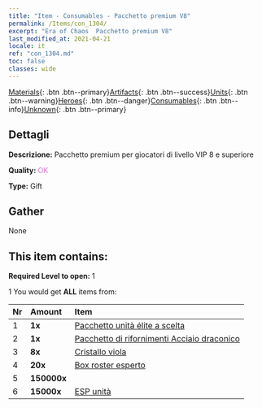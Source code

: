 ```yaml
---
title: "Item - Consumables - Pacchetto premium V8"
permalink: /Items/con_1304/
excerpt: "Era of Chaos  Pacchetto premium V8"
last_modified_at: 2021-04-21
locale: it
ref: "con_1304.md"
toc: false
classes: wide
---
```

 [Materials](/it/Items/){: .btn .btn--primary}[Artifacts](/it/Items/Artifacts/){: .btn .btn--success}[Units](/it/Items/Units/){: .btn .btn--warning}[Heroes](/it/Items/Heroes/){: .btn .btn--danger}[Consumables](/it/Items/Consumables/){: .btn .btn--info}[Unknown](/it/Items/Unknown/){: .btn .btn--primary}

## Dettagli
 **Descrizione:** Pacchetto premium per giocatori di livello VIP 8 e superiore

 **Quality:** <span style="color: #DA70D6">OK</span>

 **Type:** Gift

## Gather

  None

## This item contains:

 **Required Level to open:** 1

 1 You would get **ALL** items  from:

  | Nr | Amount |     Item    |
  |:---|:-------|:------------|
  | 1 |  **1x** | [Pacchetto unità élite a scelta](/it/Items/con_1318/) |  | 
  | 2 |  **1x** | [Pacchetto di rifornimenti Acciaio draconico](/it/Items/con_1316/) |  | 
  | 3 |  **8x** | [Cristallo viola](/it/Items/con_720/) |  | 
  | 4 |  **20x** | [Box roster esperto](/it/Items/con_776/) |  | 
  | 5 |  **150000x** | <i class="fas fa-coins"/> |  | 
  | 6 |  **15000x** | [ESP unità](/it/Items/con_902/) |  | 
